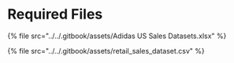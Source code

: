 # Required Files

{% file src="../../.gitbook/assets/Adidas US Sales Datasets.xlsx" %}

{% file src="../../.gitbook/assets/retail_sales_dataset.csv" %}
